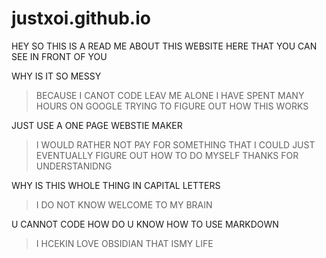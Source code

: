 # justxoi.github.io

HEY SO THIS IS A READ ME ABOUT THIS WEBSITE HERE THAT YOU CAN SEE IN FRONT OF YOU

WHY IS IT SO MESSY

> BECAUSE I CANOT CODE LEAV ME ALONE
> I HAVE SPENT MANY HOURS ON GOOGLE TRYING TO FIGURE OUT HOW THIS WORKS

JUST USE A ONE PAGE WEBSTIE MAKER
> I WOULD RATHER NOT PAY FOR SOMETHING THAT I COULD JUST EVENTUALLY FIGURE OUT HOW TO DO MYSELF THANKS FOR UNDERSTANIDNG

WHY IS THIS WHOLE THING IN CAPITAL LETTERS
> I DO NOT KNOW WELCOME TO MY BRAIN

U CANNOT CODE HOW DO U KNOW HOW TO USE MARKDOWN
> I HCEKIN LOVE OBSIDIAN THAT ISMY LIFE
